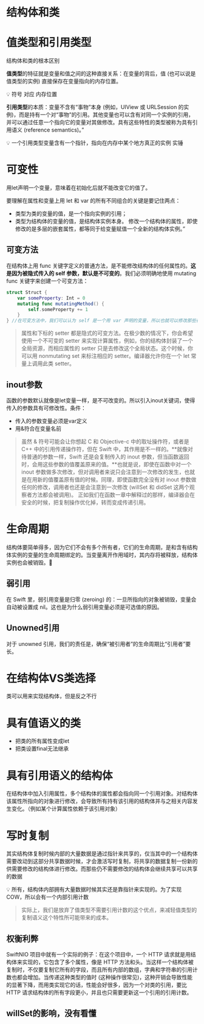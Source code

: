 # 结构体和类

# 值类型和引用类型

结构体和类的根本区别

**值类型**的特征就是变量和值之间的这种直接关系：在变量的背后，值 (也可以说是值类型的实例) 直接保存在变量指向的内存位置。

<aside>
💡 符号 对应 内存位置

</aside>

**引用类型**的本质：变量不含有“事物”本身 (例如，UIView 或 URLSession 的实例)，而是持有一个对“事物”的引用。其他变量也可以含有对同一个实例的引用，并可以通过任意一个指向它的变量对其做修改。具有这些特性的类型被称为具有引用语义 (reference semantics)。”

<aside>
💡 一个引用类型变量含有一个指针，指向在内存中某个地方真正的实例 实锤

</aside>

# 可变性

用let声明一个变量，意味着在初始化后就不能改变它的值了。

要理解在属性和变量上用 let 和 var 的所有不同组合的关键是要记住两点：

- 类型为类的变量的值，是一个指向实例的引用；
- 类型为结构体的变量的值，是结构体实例本身。
修改一个结构体的属性，即使修改的是多层的嵌套属性，都等同于给变量赋值一个全新的结构体实例。”

## 可变方法

在结构体上用 func 关键字定义的普通方法，是不能修改结构体的任何属性的。**这是因为被隐式传入的 self 参数，默认是不可变的**。我们必须明确地使用 mutating func 关键字来创建一个可变方法：

```swift
struct Struct {
	var someProperty: Int = 0
	mutating func mutatingMethod() { 
		self.someProperty += 1
	}
} //在可变方法中，我们可以认为 self 是一个用 var 声明的变量，所以也就可以修改那些在 self 中，用 var 声明的属性。
```

> 属性和下标的 setter 都是隐式的可变方法。在极少数的情况下，你会希望使用一个不可变的 setter 来实现计算属性，例如，你的结构体封装了一个全局资源，而相应属性的 setter 只是去修改这个全局状态。这个时候，你可以用 nonmutating set 来标注相应的 setter。编译器允许你在一个 let 常量上调用此类 setter。
> 

## inout参数

函数的参数默认就像是let变量一样，是不可改变的。所以引入inout关键词，使得传入的参数具有可修改性。条件：

- 传入的参数变量必须是var定义
- 用&符合在变量名前

> 虽然 & 符号可能会让你想起 C 和 Objective-c 中的取址操作符，或者是 C++ 中的引用传递操作符，但在 Swift 中，其作用是不一样的。**就像对待普通的参数一样，Swift 还是会复制传入的 inout 参数，但当函数返回时，会用这些参数的值覆盖原来的值。**也就是说，即使在函数中对一个 inout 参数做多次修改，但对调用者来说只会注意到一次修改的发生，也就是在用新的值覆盖原有值的时候。同理，即使函数完全没有对 inout 参数做任何的修改，调用者也还是会注意到一次修改 (willSet 和 didSet 这两个观察者方法都会被调用)。
正如我们在函数一章中解释过的那样，编译器会在安全的时候，把复制操作优化掉，转而变成传递引用。
> 

# 生命周期

结构体要简单得多，因为它们不会有多个所有者，它们的生命周期，是和含有结构体实例的变量的生命周期绑定的。当变量离开作用域时，其内存将被释放，结构体实例也会被销毁。🤔

## 弱引用

在 Swift 里，弱引用变量是归零 (zeroing) 的：一旦所指向的对象被销毁，变量会自动被设置成 nil。这也是为什么弱引用变量必须是可选值的原因。

## Unowned引用

对于 unowned 引用，我们的责任是，确保“被引用者”的生命周期比“引用者”要长。

# 在结构体VS类选择

类可以用来实现结构体，但是反之不行

# 具有值语义的类

- 把类的所有属性变成let
- 把类设置final无法继承

# 具有引用语义的结构体

在结构体中加入引用属性，多个结构体的属性都会指向同一个引用对象。对结构体该属性所指向的对象进行修改，会导致所有持有该引用的结构体并与之相关内容发生变化。（例如某个计算属性依赖于该引用对象）

# 写时复制

其实结构体复制时候内部的大量数据是通过指针来共享的，仅当其中的一个结构体需要改动到这部分共享数据时候，才会激活写时复制，将共享的数据复制一份新的供需要修改的结构体进行修改。而那些仍不需要修改的结构体会继续共享可以共享的数据

<aside>
💡 所有，结构体内部拥有大量数据时候其实还是靠指针来实现的。为了实现COW，所以会有一个内部引用计数

</aside>

> 实际上，我们是放弃了值类型不需要引用计数的这个优点，来减轻值类型的复制语义这个特性所可能带来的成本。
> 

## 权衡利弊

SwiftNIO 项目中就有一个实际的例子：在这个项目中，一个 HTTP 请求就是用结构体来实现的，它包含了多个属性，像是 HTTP 方法和头。当这样一个结构体被复制时，不仅要复制它所有的字段，而且所有内部的数组，字典和字符串的引用计数也都会增加。当传递这种类型的值时 (这种操作很常见)，这种开销会导致性能的显著下降，而用类实现它的话，性能会好很多，因为一个对类的引用，要比 HTTP 请求结构体的所有字段更小，并且也只需要更新这一个引用的引用计数。

## willSet的影响，没有看懂